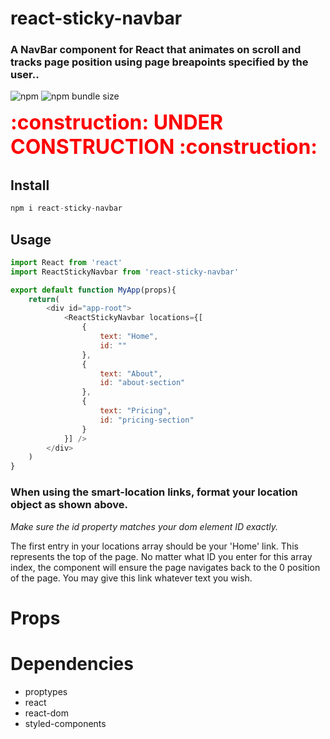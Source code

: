 # react-sticky-navbar

### A NavBar component for React that animates on scroll and tracks page position using page breapoints specified by the user..

![npm](https://img.shields.io/npm/v/react-sticky-navbar)
![npm bundle size](https://img.shields.io/bundlephobia/min/react-sticky-navbar)

<div style="color: red; font-weight: bold;  font-size: 2rem">:construction: UNDER CONSTRUCTION :construction: </div>

## Install

```js
npm i react-sticky-navbar
```

## Usage

```js
import React from 'react'
import ReactStickyNavbar from 'react-sticky-navbar'

export default function MyApp(props){
    return(
        <div id="app-root">
            <ReactStickyNavbar locations={[
                {
                    text: "Home",
                    id: ""
                },
                {
                    text: "About",
                    id: "about-section"
                },
                {
                    text: "Pricing",
                    id: "pricing-section"
                }
            }] />
        </div>
    )
}
```

### When using the smart-location links, format your location object as shown above.
_Make sure the id property matches your dom element ID exactly._

The first entry in your locations array should be your 'Home' link. 
This represents the top of the page. No matter what ID you enter for this array index, the component will ensure the page navigates back to the 0 position of the page.  You may give this link whatever text you wish.


# Props

# Dependencies

- proptypes
- react
- react-dom
- styled-components
